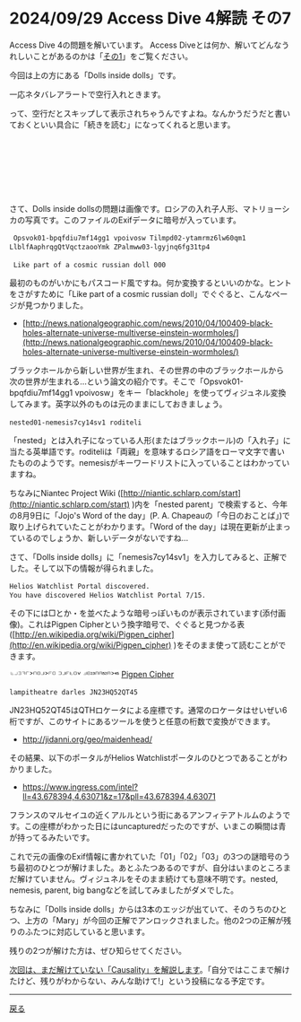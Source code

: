 # 2024/09/29 Access Dive 4解読 その7

Access Dive 4の問題を解いています。
Access Diveとは何か、解いてどんなうれしいことがあるのかは「[その1](./ad4_intro.md)」をご覧ください。

今回は上の方にある「Dolls inside dolls」です。

一応ネタバレアラートで空行入れときます。

って、空行だとスキップして表示されちゃうんですよね。なんかうだうだと書いておくといい具合に「続きを読む」になってくれると思います。

<br/><br/><br/><br/><br/><br/>

さて、Dolls inside dollsの問題は画像です。ロシアの入れ子人形、マトリョーシカの写真です。このファイルのExifデータに暗号が入っています。

```
 Opsvok01-bpqfdiu7mf14gg1 vpoivosw Tilmpd02-ytamrmz6lw60qm1 LlblfAaphrqgQtVqctzaooYmk ZPalmww03-lgyjnq6fg31tp4

 Like part of a cosmic russian doll 000
```

最初のものがいかにもパスコード風ですね。何か変換するといいのかな。ヒントをさがすために「Like part of a cosmic russian doll」でぐぐると、こんなページが見つかりました。

- [http://news.nationalgeographic.com/news/2010/04/100409-black-holes-alternate-universe-multiverse-einstein-wormholes/](http://news.nationalgeographic.com/news/2010/04/100409-black-holes-alternate-universe-multiverse-einstein-wormholes/)

ブラックホールから新しい世界が生まれ、その世界の中のブラックホールから次の世界が生まれる…という論文の紹介です。そこで「Opsvok01-bpqfdiu7mf14gg1 vpoivosw」をキー「blackhole」を使ってヴィジュネル変換してみます。英字以外のものは元のままにしておきましょう。

`nested01-nemesis7cy14sv1 roditeli`

「nested」とは入れ子になっている人形(またはブラックホール)の「入れ子」に当たる英単語です。roditeliは「両親」を意味するロシア語をローマ文字で書いたもののようです。nemesisがキーワードリストに入っていることはわかっていますね。

ちなみにNiantec Project Wiki ([http://niantic.schlarp.com/start](http://niantic.schlarp.com/start) )内を「nested parent」で検索すると、今年の8月9日に「Jojo's Word of the day」(P. A. Chapeauの「今日のおことば」)で取り上げられていたことがわかります。「Word of the day」は現在更新が止まっているのでしょうか、新しいデータがないですね…

さて、「Dolls inside dolls」に「nemesis7cy14sv1」を入力してみると、正解でした。そして以下の情報が得られました。

```
Helios Watchlist Portal discovered.
You have discovered Helios Watchlist Portal 7/15.
```

その下には□とか・を並べたような暗号っぽいものが表示されています(添付画像)。これはPigpen Cipherという換字暗号で、ぐぐると見つかる表([http://en.wikipedia.org/wiki/Pigpen_cipher](http://en.wikipedia.org/wiki/Pigpen_cipher) )をそのまま使って読むことができます。

<a href="/kaidoku/images/1a2m0nx3gysia.png"><img width="200px" src="/kaidoku/images/1a2m0nx3gysia.png/">Pigpen Cipher</a>

`lampitheatre darles JN23HQ52QT45`

JN23HQ52QT45はQTHロケータによる座標です。通常のロケータはせいぜい6桁ですが、このサイトにあるツールを使うと任意の桁数で変換ができます。

- http://jidanni.org/geo/maidenhead/

その結果、以下のポータルがHelios Watchlistポータルのひとつであることがわかりました。

- https://www.ingress.com/intel?ll=43.678394,4.63071&z=17&pll=43.678394,4.63071

フランスのマルセイユの近くアルルという街にあるアンフィテアトルムのようです。この座標がわかった日にはuncapturedだったのですが、いまこの瞬間は青が持ってるみたいです。


これで元の画像のExif情報に書かれていた「01」「02」「03」の3つの謎暗号のうち最初のひとつが解けました。あとふたつあるのですが、自分はいまのところまだ解けていません。ヴィジュネルをそのまま続けても意味不明です。nested, nemesis, parent, big bangなどを試してみましたがダメでした。

ちなみに「Dolls inside dolls」からは3本のエッジが出ていて、そのうちのひとつ、上方の「Mary」が今回の正解でアンロックされました。他の2つの正解が残りのふたつに対応していると思います。

残りの2つが解けた方は、ぜひ知らせてください。

[次回は、まだ解けていない「Causality」を解説します](./ad4_causality.md)。「自分ではここまで解けたけど、残りがわからない、みんな助けて!」という投稿になる予定です。

----

[戻る](index.html)
